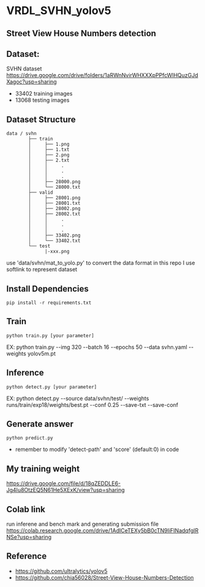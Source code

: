 # VRDL_SVHN_yolov5
## Street View House Numbers detection

## Dataset:
SVHN dataset  
https://drive.google.com/drive/folders/1aRWnNvirWHXXXpPPfcWlHQuzGJdXagoc?usp=sharing
 - 33402 training images
 - 13068 testing images 

## Dataset Structure
```
data / svhn
        ├── train
        │     ├── 1.png
        │     ├── 1.txt
        │     ├── 2.png
        │     ├── 2.txt
        │     │     .
        │     │     .
        │     │     .
        │     ├── 28000.png
        │     └── 28000.txt
        ├── valid
        │     ├── 28001.png
        │     ├── 28001.txt
        │     ├── 28002.png
        │     ├── 28002.txt
        │     │     .
        │     │     .
        │     │     .
        │     ├── 33402.png
        │     └── 33402.txt
        └── test
              |-xxx.png
```

use 'data/svhn/mat_to_yolo.py' to convert the data format
in this repo I use softlink to represent dataset 

## Install  Dependencies
```
pip install -r requirements.txt
```

## Train 
```
python train.py [your parameter]
```
EX: python train.py --img 320 --batch 16 --epochs 50 --data svhn.yaml --weights yolov5m.pt

## Inference
```
python detect.py [your parameter]
```
EX: python detect.py --source data/svhn/test/ --weights runs/train/exp18/weights/best.pt --conf 0.25 --save-txt --save-conf

## Generate answer
```
python predict.py
```
* remember to modify 'detect-path' and 'score' (default:0) in code 

## My training weight
https://drive.google.com/file/d/18qZEDDLE6-Jg4Iu8OtzEQ5N61He5XExK/view?usp=sharing

## Colab link
run inferene and bench mark and generating submission file
https://colab.research.google.com/drive/1AdICeTEXy5bB0cTN9IiFINadqfgIRNSe?usp=sharing

## Reference
* https://github.com/ultralytics/yolov5
* https://github.com/chia56028/Street-View-House-Numbers-Detection
